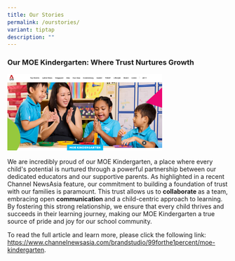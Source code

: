 ```yaml
---
title: Our Stories
permalink: /ourstories/
variant: tiptap
description: ""
---
```

<h3>Our MOE Kindergarten: Where Trust Nurtures Growth</h3>
<p></p>
<div class="isomer-image-wrapper">
<img style="width: 70%;" height="auto" width="100%" alt="" src="/images/MK.png">
</div>
<p>We are incredibly proud of our MOE Kindergarten, a place where every child's
potential is nurtured through a powerful partnership between our dedicated
educators and our supportive parents. As highlighted in a recent Channel
NewsAsia feature, our commitment to building a foundation of trust with
our families is paramount. This trust allows us to <strong>collaborate </strong>as
a team, embracing open <strong>communication </strong>and a child-centric
approach to learning. By fostering this strong relationship, we ensure
that every child thrives and succeeds in their learning journey, making
our MOE Kindergarten a true source of pride and joy for our school community.</p>
<p>To read the full article and learn more, please click the following link:
<a href="https://www.channelnewsasia.com/brandstudio/99forthe1percent/moe-kindergarten" rel="noopener noreferrer nofollow" target="_blank">https://www.channelnewsasia.com/brandstudio/99forthe1percent/moe-kindergarten</a>.</p>